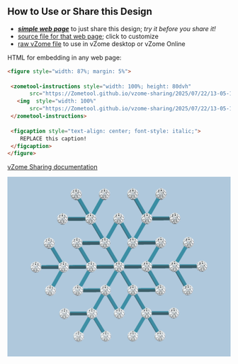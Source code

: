 
## How to Use or Share this Design

 - [***simple web page***](<https://Zometool.github.io/vzome-sharing/2025/07/22/13-05-12-A13-Ice-Crystal-1-B0s/>) to just share this design; *try it before you share it!*
 - [source file for that web page](<https://github.com/Zometool/vzome-sharing/edit/main/2025/07/22/13-05-12-A13-Ice-Crystal-1-B0s/index.md>); click to customize
 - [raw vZome file](<https://raw.githubusercontent.com/Zometool/vzome-sharing/main/2025/07/22/13-05-12-A13-Ice-Crystal-1-B0s/A13-Ice-Crystal-1-B0s.vZome>) to use in vZome desktop or vZome Online
 
 HTML for embedding in any web page:
 ```html
<figure style="width: 87%; margin: 5%">
  
  <zometool-instructions style="width: 100%; height: 80dvh"
        src="https://Zometool.github.io/vzome-sharing/2025/07/22/13-05-12-A13-Ice-Crystal-1-B0s/A13-Ice-Crystal-1-B0s.vZome" >
    <img  style="width: 100%"
        src="https://Zometool.github.io/vzome-sharing/2025/07/22/13-05-12-A13-Ice-Crystal-1-B0s/A13-Ice-Crystal-1-B0s.png" >
  </zometool-instructions>

  <figcaption style="text-align: center; font-style: italic;">
     REPLACE this caption!
  </figcaption>
</figure>

 ```

[vZome Sharing documentation](https://vzome.github.io/vzome/sharing.html#how-it-works)

![Image](<A13-Ice-Crystal-1-B0s.png>)


